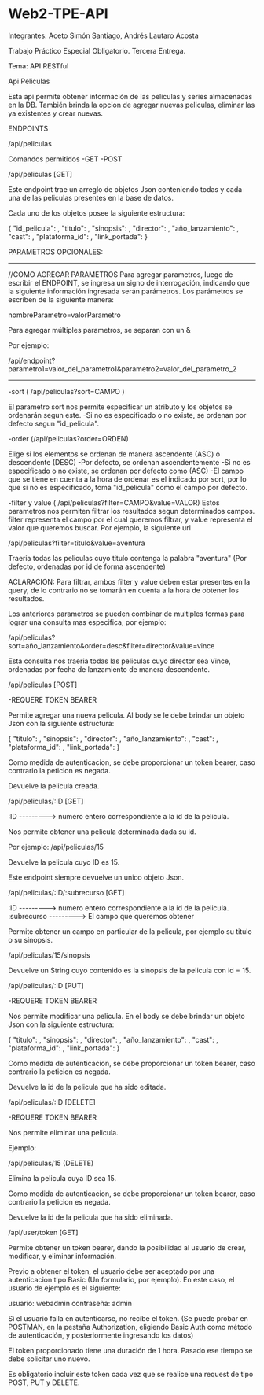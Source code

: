 # Web2-TPE-API

Integrantes: Aceto Simón Santiago, Andrés Lautaro Acosta

Trabajo Práctico Especial Obligatorio. Tercera Entrega.

Tema: API RESTful







Api Peliculas

Esta api permite obtener información de las peliculas y series almacenadas en la DB.
También brinda la opcion de agregar nuevas peliculas, eliminar las ya existentes y crear nuevas.




ENDPOINTS


/api/peliculas

Comandos permitidos
-GET
-POST


/api/peliculas  [GET]

Este endpoint trae un arreglo de objetos Json conteniendo todas y cada una de las peliculas presentes en la 
base de datos.

Cada uno de los objetos posee la siguiente estructura:

{
"id_pelicula": ,
"titulo": ,
"sinopsis": ,
"director": ,
"año_lanzamiento": ,
"cast": ,
"plataforma_id": ,
"link_portada": 
}




PARAMETROS OPCIONALES:


---------------------------------------------------------------


//COMO AGREGAR PARAMETROS
Para agregar parametros, luego de escribir el ENDPOINT, se ingresa un signo de interrogación, indicando que la siguiente información ingresada serán parámetros.
Los parámetros se escriben de la siguiente manera:

nombreParametro=valorParametro

Para agregar múltiples parametros, se separan con un &

Por ejemplo:

/api/endpoint?parametro1=valor_del_parametro1&parametro2=valor_del_parametro_2


---------------------------------------------------------------


-sort ( /api/peliculas?sort=CAMPO )

El parametro sort nos permite especificar un atributo y los objetos se ordenarán segun este.
-Si no es especificado o no existe, se ordenan por defecto segun "id_pelicula".




-order (/api/peliculas?order=ORDEN)

Elige si los elementos se ordenan de manera ascendente (ASC) o descendente (DESC)
-Por defecto, se ordenan ascendentemente
-Si no es especificado o no existe, se ordenan por defecto como (ASC)
-El campo que se tiene en cuenta a la hora de ordenar es el indicado por sort,
por lo que si no es especificado, toma "id_pelicula" como el campo por defecto.



-filter y value  ( /api/peliculas?filter=CAMPO&value=VALOR)
Estos parametros nos permiten filtrar los resultados segun determinados campos.
filter representa el campo por el cual queremos filtrar, y value representa
el valor que queremos buscar. 
Por ejemplo, la siguiente url

/api/peliculas?filter=titulo&value=aventura

Traeria todas las peliculas cuyo titulo contenga la palabra "aventura"
(Por defecto, ordenadas por id de forma ascendente)


ACLARACION: Para filtrar, ambos filter y value deben estar presentes en la query, de lo contrario no se tomarán en cuenta a la hora de obtener los resultados.






Los anteriores parametros se pueden combinar de multiples formas para lograr una consulta mas especifica, por ejemplo:


/api/peliculas?sort=año_lanzamiento&order=desc&filter=director&value=vince

Esta consulta nos traeria todas las peliculas cuyo director sea Vince, ordenadas por fecha de lanzamiento
de manera descendente.







/api/peliculas  [POST]


-REQUERE TOKEN BEARER



Permite agregar una nueva pelicula. Al body se le debe brindar un objeto Json con la siguiente estructura:

{
"titulo": ,
"sinopsis": ,
"director": ,
"año_lanzamiento": ,
"cast": ,
"plataforma_id": ,
"link_portada": 
}


Como medida de autenticacion, se debe proporcionar un token bearer, caso contrario la peticion es negada.

Devuelve la pelicula creada.






/api/peliculas/:ID [GET]

:ID ---------> numero entero correspondiente a la id de la pelicula.

Nos permite obtener una pelicula determinada dada su id.

Por ejemplo:
/api/peliculas/15

Devuelve la pelicula cuyo ID es 15.

Este endpoint siempre devuelve un unico objeto Json.



/api/peliculas/:ID/:subrecurso [GET]

:ID ---------> numero entero correspondiente a la id de la pelicula.
:subrecurso ---------> El campo que queremos obtener

Permite obtener un campo en particular de la pelicula, por ejemplo su titulo o su sinopsis.

/api/peliculas/15/sinopsis

Devuelve un String cuyo contenido es la sinopsis de la pelicula con id = 15.






/api/peliculas/:ID [PUT]

-REQUERE TOKEN BEARER

Nos permite modificar una pelicula. En el body se debe brindar un objeto Json con la siguiente estructura:

{
"titulo": ,
"sinopsis": ,
"director": ,
"año_lanzamiento": ,
"cast": ,
"plataforma_id": ,
"link_portada": 
}

Como medida de autenticacion, se debe proporcionar un token bearer, caso contrario la peticion es negada.

Devuelve la id de la pelicula que ha sido editada.





/api/peliculas/:ID [DELETE]

-REQUERE TOKEN BEARER

Nos permite eliminar una pelicula.

Ejemplo:

/api/peliculas/15 (DELETE)

Elimina la pelicula cuya ID sea 15.

Como medida de autenticacion, se debe proporcionar un token bearer, caso contrario la peticion es negada.

Devuelve la id de la pelicula que ha sido eliminada.







/api/user/token [GET]

Permite obtener un token bearer, dando la posibilidad al usuario de crear, modificar, y eliminar información.

Previo a obtener el token, el usuario debe ser aceptado por una autenticacion tipo Basic (Un formulario, por ejemplo).
En este caso, el usuario de ejemplo es el siguiente:

usuario: webadmin
contraseña: admin

Si el usuario falla en autenticarse, no recibe el token.
(Se puede probar en POSTMAN, en la pestaña Authorization, eligiendo Basic Auth como método de autenticación, y posteriormente ingresando los datos)


El token proporcionado tiene una duración de 1 hora. Pasado ese tiempo se debe solicitar uno nuevo.

Es obligatorio incluir este token cada vez que se realice una request de tipo POST, PUT y DELETE.